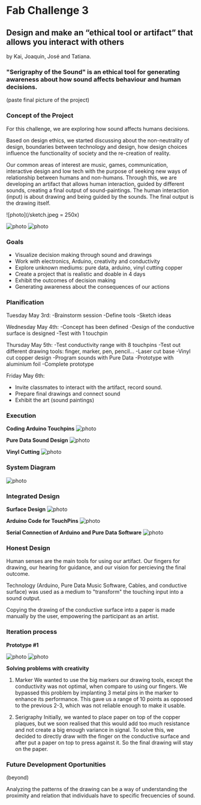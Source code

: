 # Fab Challenge 3
## Design and make an “ethical tool or artifact” that allows you interact with others
by Kai, Joaquin, José and Tatiana.


### "Serigraphy of the Sound" is an ethical tool for generating awareness about how sound affects behaviour and human decisions.

(paste final picture of the project)

### Concept of the Project 

For this challenge, we are exploring how sound affects humans decisions. 

Based on design ethics, we started discussing about the non-neutrality of design, boundaries between technology and design, how design choices influence the functionality of society and the re-creation of reality.

Our common areas of interest are music, games, communication, interactive design and low tech with the purpose of seeking new ways of relationship between humans and non-humans. Through this, we are developing an artifact that allows human interaction, guided by different sounds, creating a final output of sound-paintings. The human interaction (input) is about drawing and being guided by the sounds. The final output is the drawing itself.

![photo](/sketch.jpeg = 250x)

![photo](/miro1.png)
![photo](/miro2.png)


### Goals

- Visualize decision making through sound and drawings
- Work with electronics, Arduino, creativity and conductivity
- Explore unknown mediums: pure data, arduino, vinyl cutting copper
- Create a project that is realistic and doable in 4 days
- Exhibit the outcomes of decision making
- Generating awareness about the consequences of our actions

### Planification

Tuesday May 3rd:
-Brainstorm session
-Define tools
-Sketch ideas

Wednesday May 4th:
-Concept has been defined
-Design of the conductive surface is designed
-Test with 1 touchpin

Thursday May 5th:
-Test conductivity range with 8 touchpins
-Test out different drawing tools: finger, marker, pen, pencil...
-Laser cut base
-Vinyl cut copper design
-Program sounds with Pure Data
-Prototype with aluminium foil
-Complete prototype

Friday May 6th:
- Invite classmates to interact with the artifact, record sound.
- Prepare final drawings and connect sound
- Exhibit the art (sound paintings)


### Execution

**Coding Arduino Touchpins**
![photo](/testing_arduino2.jpeg)

**Pure Data Sound Design**
![photo](/pure_data2.jpeg)

**Vinyl Cutting**
![photo](/copper_cutting2.jpeg)


### System Diagram 

![photo](/project_diagram2.png)


### Integrated Design 

**Surface Design**
![photo](/surfacedesign.jpg)

**Arduino Code for TouchPins**
![photo](/arduinocode.jpg)

**Serial Connection of Arduino and Pure Data Software**
![photo](/serialconnection.jpg)


### Honest Design

Human senses are the main tools for using our artifact. Our fingers for drawing, our hearing for guidance, and our vision for percieving the final outcome. 

Technology (Arduino, Pure Data Music Software, Cables, and conductive surface) was used as a medium to "transform" the touching input into a sound output.

Copying the drawing of the conductive surface into a paper is made manually by the user, empowering the participant as an artist.


### Iteration process

**Prototype #1**

![photo](/prototipo1_1.jpeg)
![photo](/prototipo1_2.jpeg)


**Solving problems with creativity**

1. Marker
We wanted to use the big markers our drawing tools, except the conductivity was not optimal, when compare to using our fingers. We bypassed this problem by implanting 3 metal pins in the marker to enhance its performance. This gave us a range of 10 points as opposed to the previous 2-3, which was not reliable enough to make it usable.

2. Serigraphy
Initially, we wanted to place paper on top of the copper plaques, but we soon realised that this would add too much resistance and not create a big enough variance in signal. To solve this, we decided to directly draw with the finger on the conductive surface and after put a paper on top to press against it. So the final drawing will stay on the paper. 


### Future Development Oportunities
(beyond)

Analyzing the patterns of the drawing can be a way of understanding the proximity and relation that individuals have to specific frecuencies of sound.


